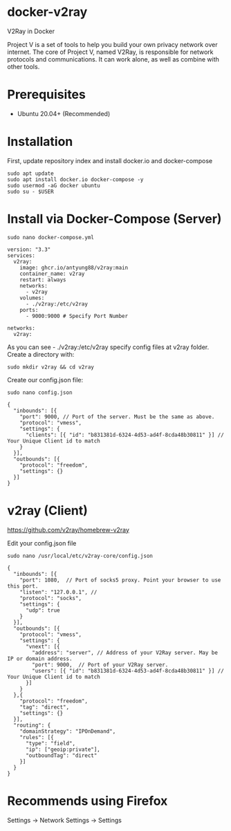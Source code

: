 # docker-v2ray
V2Ray in Docker 

Project V is a set of tools to help you build your own privacy network over internet. The core of Project V, named V2Ray, is responsible for network protocols and communications. It can work alone, as well as combine with other tools.

# Prerequisites
- Ubuntu 20.04+ (Recommended)

# Installation

First, update repository index and install docker.io and docker-compose

```
sudo apt update
sudo apt install docker.io docker-compose -y
sudo usermod -aG docker ubuntu
sudo su - $USER
```

# Install via Docker-Compose (Server)

```
sudo nano docker-compose.yml
```
```
version: "3.3"
services:
  v2ray:
    image: ghcr.io/antyung88/v2ray:main
    container_name: v2ray
    restart: always
    networks:
      - v2ray
    volumes:
      - ./v2ray:/etc/v2ray
    ports:
      - 9000:9000 # Specify Port Number
      
networks:
  v2ray:      
```

As you can see - ./v2ray:/etc/v2ray specify config files at v2ray folder. Create a directory with:

```
sudo mkdir v2ray && cd v2ray
```

Create our config.json file:

```
sudo nano config.json
```

```
{
  "inbounds": [{
    "port": 9000, // Port of the server. Must be the same as above.
    "protocol": "vmess",
    "settings": {
      "clients": [{ "id": "b831381d-6324-4d53-ad4f-8cda48b30811" }] // Your Unique Client id to match
    }
  }],
  "outbounds": [{
    "protocol": "freedom",
    "settings": {}
  }]
}
```

# v2ray (Client)

https://github.com/v2ray/homebrew-v2ray

Edit your config.json file

```
sudo nano /usr/local/etc/v2ray-core/config.json
```

```
{
  "inbounds": [{
    "port": 1080,  // Port of socks5 proxy. Point your browser to use this port.
    "listen": "127.0.0.1", // 
    "protocol": "socks",
    "settings": {
      "udp": true
    }
  }],
  "outbounds": [{
    "protocol": "vmess",
    "settings": {
      "vnext": [{
        "address": "server", // Address of your V2Ray server. May be IP or domain address.
        "port": 9000,  // Port of your V2Ray server.
        "users": [{ "id": "b831381d-6324-4d53-ad4f-8cda48b30811" }] // Your Unique Client id to match
      }]
    }
  },{
    "protocol": "freedom",
    "tag": "direct",
    "settings": {}
  }],
  "routing": {
    "domainStrategy": "IPOnDemand",
    "rules": [{
      "type": "field",
      "ip": ["geoip:private"],
      "outboundTag": "direct"
    }]
  }
}
```

# Recommends using Firefox

Settings -> Network Settings -> Settings

